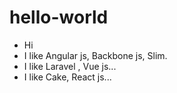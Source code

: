 # hello-world
- Hi
- I like Angular js, Backbone js, Slim.
- I like Laravel , Vue js...
- I like Cake, React js...
